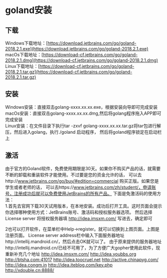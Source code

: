 # goland安装

## 下载
Windows下载地址：[https://download.jetbrains.com/go/goland-2018.2.1.exe](https://download.jetbrains.com/go/goland-2018.2.1.exe)<br>
macOs下载地址：[https://download-cf.jetbrains.com/go/goland-2018.2.1.dmg](https://download-cf.jetbrains.com/go/goland-2018.2.1.dmg)<br>
Linux下载地址：[https://download-cf.jetbrains.com/go/goland-2018.2.1.tar.gz](https://download-cf.jetbrains.com/go/goland-2018.2.1.tar.gz)<br>

## 安装
Windows安装：直接双击golang-xxxx.xx.xx.exe，根据安装向导即可完成安装<br>
macOs安装：直接双击golang-xxxx.xx.xx.dmg,然后将golang程序拖入APP即可完成安装<br>
Linux安装：在文件目录下执行tar -zxvf golang-xxxx.xx.xx.tar.gz将tar包进行解压，然后进入golang，执行./goland 启动程序，
然后将goland程序锁定在启动栏上

## 激活
由于官方的Goland软件，免费使用期限是30天。如果你不购买产品的话，就需要不断的卸载和重装软件才能使用。不过要是您的资金允许的话，
可以去http://www.jetbrains.com/go/buy/#edition=commercial 购买正版。如果您是学生或者老师的话，
可以去https://www.jetbrains.com/zh/student/，申请账号，注册成功后就可以免费使用JetBrains的所有产品。
下面是免激活码的使用方法：<br>
1.首先去官网下载30天试用版本，在本地安装。成功后打开工具。这时页面会提示你选择哪种使用方式：JetBrains账号、激活码和授权服务器选项。
然后选择License server 将授权服务器填 http://idea.imsxm.com/ 写进去，确定即可<br>

2也可以打开软件，在菜单栏中Help->register。就可以切换到上图页面。上图是注册页面。
License server address栏中输入下面服务器地址http://intellij.mandroid.cn/，然后点击OK就可以了。
由于原来提供的服务器地址http://intellij.mandroid.cn/已经不可用了，为了方便广大gopher使用此软件，现重新补充几个地址
http://idea.imsxm.com/
http://idea.youbbs.org
http://btsha.com:41017
http://idea.toocruel.net
http://active.chinapyg.com/
http://idea.congm.in
http://idea.iteblog.com/key.php
http://xdouble.cn:8888/
